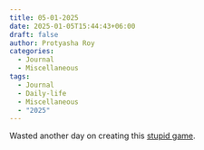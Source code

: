 ```yaml
---
title: 05-01-2025
date: 2025-01-05T15:44:43+06:00
draft: false
author: Protyasha Roy
categories:
  - Journal
  - Miscellaneous
tags:
  - Journal
  - Daily-life
  - Miscellaneous
  - "2025"
---
```


Wasted another day on creating this [stupid game](https://guessthepainter.vercel.app).